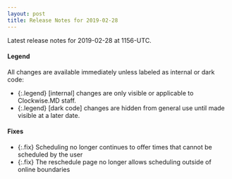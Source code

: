 ```yaml
---
layout: post
title: Release Notes for 2019-02-28
---
```


Latest release notes for 2019-02-28 at 1156-UTC.

<div class='legend' markdown='1'>

#### Legend

All changes are available immediately unless labeled as internal or dark code:

- {:.legend} [internal] changes are only visible or applicable to Clockwise.MD staff.
- {:.legend} [dark code] changes are hidden from general use until made visible at a later date.

</div>


<div class='fixes' markdown='1'>

#### Fixes

- {:.fix} Scheduling no longer continues to offer times that cannot be scheduled by the user
- {:.fix} The reschedule page no longer allows scheduling outside of online boundaries

</div>
